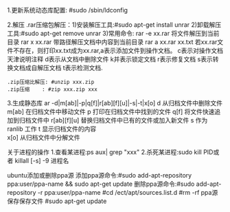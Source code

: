 

1.更新系统动态库配置: 
	#sudo /sbin/ldconfig



2.解压
	.rar压缩包解压：1)安装解压工具:#sudo apt-get install unrar
					2)卸载解压工具:#sudo apt-get remove unrar
					3)常用命令: 
						rar -e xx.rar   将文件解压到当前目录
						rar x xx.rar	带路径解压文档中内容到当前目录
						rar a xx.rar xx.txt 若xx.rar文件不存在，则打印xx.txt成为xx.rar,a表示添加文件到操作文档。
						c表示对操作文档天津说明注释
						d表示从文档中删除文件
						k并表示锁定文档
						r表示修复文档
						s表示转换文档成自解压文档
						t表示检测文档.

	.zip压缩比解压: #unzip xxx.zip
	.zip压缩	  : #zip xxx.zip xxx


3.生成静态库
	ar -d|m[ab]|-p|q[f]|r[ab][f][u]|-s|-t|x[o]
	d			从归档文件中删除文件
	m[ab]		在归档文件中移动文件
	p			打印在归档文件中找到的文件
	q[f]		将文件快速追加到归档文件中
	r[ab][f][u]	替换归档文件中已有的文件或加入新文件
	s			作为 ranlib 工作
	t			显示归档文件的内容	
	x[o]		从归档文件中分解文件



关于进程的操作
1.查看某进程:ps aux| grep "xxx"
2.杀死某进程:sudo kill PID或者 killall [-s] -9 进程名




ubuntu添加或删除ppa源
	添加ppa源命令:#sudo add-apt-repository ppa:user/ppa-name && sudo apt-get update
	删除ppa源命令:#sudo add-apt-repository -r ppa:user/ppa-name 
				  #cd /ect/apt/sources.list.d
				  #rm -rf ppa源保存保存文件
				  #sudo apt-get update

		
